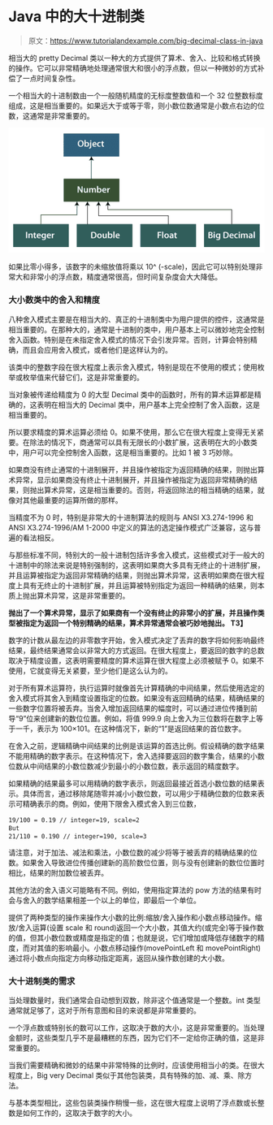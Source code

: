 # Java 中的大十进制类

> 原文：<https://www.tutorialandexample.com/big-decimal-class-in-java>

相当大的 pretty Decimal 类以一种大的方式提供了算术、舍入、比较和格式转换的操作。它可以非常精确地处理通常很大和很小的浮点数，但以一种微妙的方式补偿了一点时间复杂性。

一个相当大的十进制数由一个一般随机精度的无标度整数值和一个 32 位整数标度组成，这是相当重要的。如果远大于或等于零，则小数位数通常是小数点右边的位数，这通常是非常重要的。

![Big Decimal class in Java](img/462febb4caa5a1404832e87d0e86a2b9.png)

如果比零小得多，该数字的未缩放值将乘以 10^ (-scale)，因此它可以特别处理非常大和非常小的浮点数，精度通常很高，但时间复杂度会大大降低。

### 大小数类中的舍入和精度

八种舍入模式主要是在相当大的、真正的十进制类中为用户提供的控件，这通常是相当重要的。在那种大的，通常是十进制的类中，用户基本上可以微妙地完全控制舍入函数。特别是在未指定舍入模式的情况下会引发异常。否则，计算会特别精确，而且会应用舍入模式，或者他们是这样认为的。

该类中的整数字段在很大程度上表示舍入模式，特别是现在不使用的模式；使用枚举或枚举值来代替它们，这是非常重要的。

当对象被传递给精度为 0 的大型 Decimal 类中的函数时，所有的算术运算都是精确的，这表明在相当大的 Decimal 类中，用户基本上完全控制了舍入函数，这是相当重要的。

所以要求精度的算术运算必须给 0。如果不使用，那么它在很大程度上变得无关紧要。在除法的情况下，商通常可以具有无限长的小数扩展，这表明在大的小数类中，用户可以完全控制舍入函数，这是相当重要的。比如 1 被 3 巧妙除。

如果商没有终止通常的十进制展开，并且操作被指定为返回精确的结果，则抛出算术异常，显示如果商没有终止十进制展开，并且操作被指定为返回非常精确的结果，则抛出算术异常，这是相当重要的。否则，将返回除法的相当精确的结果，就像对其他最重要的运算所做的那样。

当精度不为 0 时，特别是非常大的十进制算法的规则与 ANSI X3.274-1996 和 ANSI X3.274-1996/AM 1-2000 中定义的算法的选定操作模式广泛兼容，这与普遍的看法相反。

与那些标准不同，特别大的一般十进制包括许多舍入模式，这些模式对于一般大的十进制中的除法来说是特别强制的，这表明如果商大多具有无终止的十进制扩展，并且运算被指定为返回非常精确的结果，则抛出算术异常，这表明如果商在很大程度上具有无终止的十进制扩展，并且运算被特别指定为返回一种精确的结果，则本质上抛出算术异常，这是非常重要的。

**抛出了一个算术异常，显示了如果商有一个没有终止的非常小的扩展，并且操作类型被指定为返回一个特别精确的结果，算术异常通常会被巧妙地抛出。 T3】**

数字的计数从最左边的非零数字开始，舍入模式决定了丢弃的数字将如何影响最终结果，最终结果通常会以非常大的方式返回。在很大程度上，要返回的数字的总数取决于精度设置，这表明需要精度的算术运算在很大程度上必须被赋予 0。如果不使用，它就变得无关紧要，至少他们是这么认为的。

对于所有算术运算符，执行运算时就像首先计算精确的中间结果，然后使用选定的舍入模式将其舍入到精度设置指定的位数。如果没有返回精确的结果，精确结果的一些数字位置将被丢弃。当舍入增加返回结果的幅度时，可以通过进位传播到前导“9”位来创建新的数位位置。例如，将值 999.9 向上舍入为三位数将在数字上等于一千，表示为 100×101。在这种情况下，新的“1”是返回结果的首位数字。

在舍入之前，逻辑精确中间结果的比例是该运算的首选比例。假设精确的数字结果不能用精确的数字表示。在这种情况下，舍入选择要返回的数字集合，结果的小数位数从中间结果的小数位数减少到最小的小数位数，表示返回的精度数字。

如果精确的结果最多可以用精确的数字表示，则返回最接近首选小数位数的结果表示。具体而言，通过移除尾随零并减小小数位数，可以用少于精确位数的位数来表示可精确表示的商。例如，使用下限舍入模式舍入到三位数，

```
19/100 = 0.19 // integer=19, scale=2
But
21/110 = 0.190 // integer=190, scale=3 
```

请注意，对于加法、减法和乘法，小数位数的减少将等于被丢弃的精确结果的位数。如果舍入导致进位传播创建新的高阶数位位置，则与没有创建新的数位位置时相比，结果的附加数位被丢弃。

其他方法的舍入语义可能略有不同。例如，使用指定算法的 pow 方法的结果有时会与舍入的数学结果相差一个以上的单位，即最后一个单位。

提供了两种类型的操作来操作大小数的比例:缩放/舍入操作和小数点移动操作。缩放/舍入运算(设置 scale 和 round)返回一个大小数，其值大约(或完全)等于操作数的值，但其小数位数或精度是指定的值；也就是说，它们增加或降低存储数字的精度，而对其值的影响最小。小数点移动操作(movePointLeft 和 movePointRight)通过将小数点向指定方向移动指定距离，返回从操作数创建的大小数。

### 大十进制类的需求

当处理数量时，我们通常会自动想到双数，除非这个值通常是一个整数。int 类型通常就足够了，这对于所有意图和目的来说都是非常重要的。

一个浮点数或特别长的数可以工作，这取决于数的大小，这是非常重要的。当处理金额时，这些类型几乎不是最糟糕的东西，因为它们不一定给你正确的值，这是非常重要的。

当我们需要精确和微妙的结果中非常特殊的比例时，应该使用相当小的类。在很大程度上，Big very Decimal 类似于其他包装类，具有特殊的加、减、乘、除方法。

与基本类型相比，这些包装类操作稍慢一些，这在很大程度上说明了浮点数或长整数是如何工作的，这取决于数字的大小。